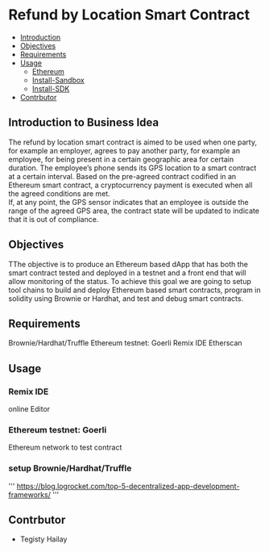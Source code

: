 # Refund by Location Smart Contract

<!-- Table of contents -->
- [Introduction](#Introduction)
- [Objectives](#objectives)
- [Requirements](#requirements)
- [Usage](#usage)
  - [Ethereum](#docker-compose)
  - [Install-Sandbox](#Install-Sandbox)
  - [Install-SDK](#Install-SDK)
- [Contrbutor](#contrbutor)

## Introduction to Business Idea


The refund by location smart contract is aimed to be used when one party, for example an employer, agrees to pay another party, for example an employee, for being present in a certain geographic area for certain duration. The employee’s phone sends its GPS location to a smart contract at a certain interval. Based on the pre-agreed contract codified in an Ethereum smart contract, a cryptocurrency payment is executed when all the agreed conditions are met.  
If, at any point, the GPS sensor indicates that an employee is outside the range of the agreed GPS area, the contract state will be updated to indicate that it is out of compliance.  

## Objectives
TThe objective is to produce an Ethereum based dApp that has both the smart contract tested and deployed in a testnet and a front end that will allow monitoring of the status. To achieve this goal we are going to setup tool chains to build and deploy Ethereum based smart contracts, program in solidity using Brownie or Hardhat, and test and debug smart contracts.

## Requirements
Brownie/Hardhat/Truffle
Ethereum testnet: Goerli
Remix IDE
Etherscan

## Usage
### Remix IDE
online Editor

### Ethereum testnet: Goerli

Ethereum network to test contract


### setup Brownie/Hardhat/Truffle

'''
https://blog.logrocket.com/top-5-decentralized-app-development-frameworks/
'''
## Contrbutor
- Tegisty Hailay


